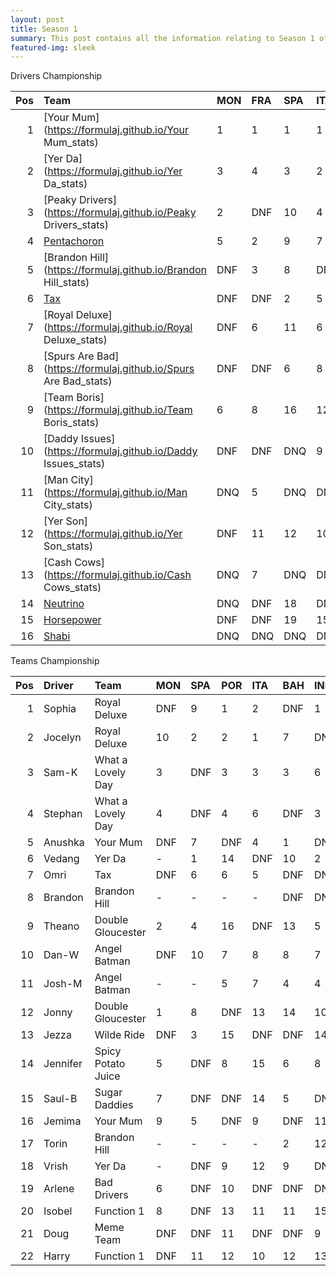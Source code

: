 ```yaml
---
layout: post 
title: Season 1 
summary: This post contains all the information relating to Season 1 of Formula j! 
featured-img: sleek 
--- 
```

Drivers Championship

|   Pos | Team                                                            | MON   | FRA   | SPA   | ITA   | GER   | UAE   | IND   | AUS   | JPN   | USA   | TAL   | BRA   |   Points |
|------:|:----------------------------------------------------------------|:------|:------|:------|:------|:------|:------|:------|:------|:------|:------|:------|:------|---------:|
|     1 | [Your Mum](https://formulaj.github.io/Your Mum_stats)           | 1     | 1     | 1     | 1     | 2     | 3     | 2     | 2     | 2     | DNF   | 2     | 1     |      227 |
|     2 | [Yer Da](https://formulaj.github.io/Yer Da_stats)               | 3     | 4     | 3     | 2     | 1     | 1     | 1     | 1     | 1     | DNF   | 1     | 2     |      211 |
|     3 | [Peaky Drivers](https://formulaj.github.io/Peaky Drivers_stats) | 2     | DNF   | 10    | 4     | 4     | 7     | 6     | 7     | 6     | 2     | 7     | 6     |      102 |
|     4 | [Pentachoron](https://formulaj.github.io/Pentachoron_stats)     | 5     | 2     | 9     | 7     | 9     | 5     | 7     | 13    | 5     | 4     | 8     | 8     |       78 |
|     5 | [Brandon Hill](https://formulaj.github.io/Brandon Hill_stats)   | DNF   | 3     | 8     | DNF   | 7     | 9     | 5     | 5     | 9     | DNF   | 5     | 5     |       63 |
|     6 | [Tax](https://formulaj.github.io/Tax_stats)                     | DNF   | DNF   | 2     | 5     | 5     | DNF   | DNF   | 9     | 15    | 1     | 15    | 10    |       55 |
|     7 | [Royal Deluxe](https://formulaj.github.io/Royal Deluxe_stats)   | DNF   | 6     | 11    | 6     | 10    | 11    | 13    | 12    | DNF   | DNF   | DNF   | 4     |       33 |
|     8 | [Spurs Are Bad](https://formulaj.github.io/Spurs Are Bad_stats) | DNF   | DNF   | 6     | 8     | DNF   | 10    | 8     | 6     | 11    | 7     | 6     | DNF   |       29 |
|     9 | [Team Boris](https://formulaj.github.io/Team Boris_stats)       | 6     | 8     | 16    | 12    | DNQ   | 16    | 15    | 16    | DNQ   | 5     | DNQ   | DNF   |       23 |
|    10 | [Daddy Issues](https://formulaj.github.io/Daddy Issues_stats)   | DNF   | DNF   | DNQ   | 9     | DNF   | 13    | DNF   | 10    | 16    | 3     | 11    | 15    |       15 |
|    11 | [Man City](https://formulaj.github.io/Man City_stats)           | DNQ   | 5     | DNQ   | DNQ   | DNQ   | DNQ   | DNQ   | DNQ   | DNQ   | DNQ   | DNQ   | 16    |        8 |
|    12 | [Yer Son](https://formulaj.github.io/Yer Son_stats)             | DNF   | 11    | 12    | 10    | DNF   | DNF   | 14    | DNF   | 8     | DNF   | 13    | 9     |        8 |
|    13 | [Cash Cows](https://formulaj.github.io/Cash Cows_stats)         | DNQ   | 7     | DNQ   | DNQ   | 8     | 15    | 16    | DNQ   | 12    | DNF   | 14    | 13    |        7 |
|    14 | [Neutrino](https://formulaj.github.io/Neutrino_stats)           | DNQ   | DNF   | 18    | DNQ   | 14    | 12    | DNQ   | DNQ   | DNQ   | 6     | DNQ   | 14    |        6 |
|    15 | [Horsepower](https://formulaj.github.io/Horsepower_stats)       | DNF   | DNF   | 19    | 15    | 13    | 17    | DNF   | 17    | DNF   | DNF   | 17    | -     |        0 |
|    16 | [Shabi](https://formulaj.github.io/Shabi_stats)                 | DNQ   | DNQ   | DNQ   | DNQ   | DNQ   | DNQ   | DNQ   | DNQ   | DNQ   | DNQ   | DNQ   | -     |        0 |


Teams Championship

|   Pos | Driver   | Team               | MON   | SPA   | POR   | ITA   | BAH   | IND   | MAL   | JPN   | ARG   | USA   | TAL   | BRA   |   Points |
|------:|:---------|:-------------------|:------|:------|:------|:------|:------|:------|:------|:------|:------|:------|:------|:------|---------:|
|     1 | Sophia   | Royal Deluxe       | DNF   | 9     | 1     | 2     | DNF   | 1     | 7     | 1     | 1     | 2     | 1     | 3     |      160 |
|     2 | Jocelyn  | Royal Deluxe       | 10    | 2     | 2     | 1     | 7     | DNF   | 2     | DNF   | 2     | 1     | 3     | 12    |      118 |
|     3 | Sam-K    | What a Lovely Day  | 3     | DNF   | 3     | 3     | 3     | 6     | 3     | 4     | DNF   | 4     | DNF   | 7     |      106 |
|     4 | Stephan  | What a Lovely Day  | 4     | DNF   | 4     | 6     | DNF   | 3     | DNF   | 2     | 4     | 5     | 8     | 8     |       90 |
|     5 | Anushka  | Your Mum           | DNF   | 7     | DNF   | 4     | 1     | DNF   | 9     | 3     | 5     | 3     | 6     | 9     |       78 |
|     6 | Vedang   | Yer Da             | -     | 1     | 14    | DNF   | 10    | 2     | 1     | 5     | 7     | 9     | 11    | DNF   |       70 |
|     7 | Omri     | Tax                | DNF   | 6     | 6     | 5     | DNF   | DNF   | 12    | 9     | DNF   | 7     | 13    | 2     |       56 |
|     8 | Brandon  | Brandon Hill       | -     | -     | -     | -     | DNF   | DNF   | DNF   | DNF   | 3     | 20    | 7     | 1     |       56 |
|     9 | Theano   | Double Gloucester  | 2     | 4     | 16    | DNF   | 13    | 5     | DNF   | 7     | DNF   | 17    | DNF   | DNF   |       52 |
|    10 | Dan-W    | Angel Batman       | DNF   | 10    | 7     | 8     | 8     | 7     | 4     | 8     | 11    | 15    | 12    | 4     |       48 |
|    11 | Josh-M   | Angel Batman       | -     | -     | 5     | 7     | 4     | 4     | 13    | 6     | 8     | 8     | 9     | DNF   |       46 |
|    12 | Jonny    | Double Gloucester  | 1     | 8     | DNF   | 13    | 14    | 10    | DNF   | 15    | 9     | DNF   | DNF   | 15    |       46 |
|    13 | Jezza    | Wilde Ride         | DNF   | 3     | 15    | DNF   | DNF   | 14    | 5     | DNF   | 14    | 6     | 5     | 6     |       46 |
|    14 | Jennifer | Spicy Potato Juice | 5     | DNF   | 8     | 15    | 6     | 8     | 6     | 10    | 15    | 14    | 10    | 10    |       38 |
|    15 | Saul-B   | Sugar Daddies      | 7     | DNF   | DNF   | 14    | 5     | DNF   | 11    | 12    | 13    | 19    | 14    | 5     |       32 |
|    16 | Jemima   | Your Mum           | 9     | 5     | DNF   | 9     | DNF   | 11    | 14    | 13    | DNF   | 11    | 2     | DNF   |       29 |
|    17 | Torin    | Brandon Hill       | -     | -     | -     | -     | 2     | 12    | DNF   | DNF   | 6     | 12    | DNF   | DNF   |       21 |
|    18 | Vrish    | Yer Da             | -     | DNF   | 9     | 12    | 9     | DNF   | 8     | 16    | 12    | 13    | 4     | DNF   |       17 |
|    19 | Arlene   | Bad Drivers        | 6     | DNF   | 10    | DNF   | DNF   | DNF   | 16    | 11    | DNF   | 10    | 16    | DNF   |       14 |
|    20 | Isobel   | Function 1         | 8     | DNF   | 13    | 11    | 11    | 15    | 15    | DNF   | 17    | DNF   | 17    | 14    |        6 |
|    21 | Doug     | Meme Team          | DNF   | DNF   | 11    | DNF   | DNF   | 9     | DNF   | DNF   | 10    | 16    | DNF   | 11    |        3 |
|    22 | Harry    | Function 1         | DNF   | 11    | 12    | 10    | 12    | 13    | 10    | 14    | 16    | 18    | 15    | 13    |        2 |